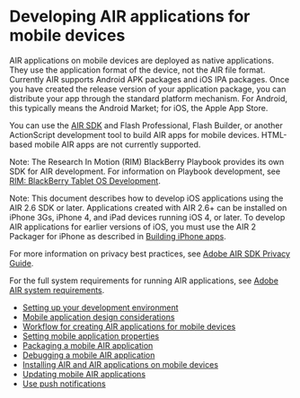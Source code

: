 # Developing AIR applications for mobile devices

AIR applications on mobile devices are deployed as native applications. They use
the application format of the device, not the AIR file format. Currently AIR
supports Android APK packages and iOS IPA packages. Once you have created the
release version of your application package, you can distribute your app through
the standard platform mechanism. For Android, this typically means the Android
Market; for iOS, the Apple App Store.

You can use the [AIR SDK](http://www.adobe.com/go/air) and Flash Professional,
Flash Builder, or another ActionScript development tool to build AIR apps for
mobile devices. HTML-based mobile AIR apps are not currently supported.

Note: The Research In Motion (RIM) BlackBerry Playbook provides its own SDK for
AIR development. For information on Playbook development, see
[RIM: BlackBerry Tablet OS Development](http://us.blackberry.com/developers/tablet/).

Note: This document describes how to develop iOS applications using the AIR 2.6
SDK or later. Applications created with AIR 2.6+ can be installed on iPhone 3Gs,
iPhone 4, and iPad devices running iOS 4, or later. To develop AIR applications
for earlier versions of iOS, you must use the AIR 2 Packager for iPhone as
described in
[Building iPhone apps](http://help.adobe.com/en_US/as3/iphone/index.html).

For more information on privacy best practices, see
[Adobe AIR SDK Privacy Guide](http://www.adobe.com/go/learn_air_developer_privacy).

For the full system requirements for running AIR applications, see
[Adobe AIR system requirements](http://www.adobe.com/products/air/systemreqs/).

- [Setting up your development environment](WS2d929364fa0b81371f0a344f12a2038d1f4-8000.html)
- [Mobile application design considerations](WSfffb011ac560372f82c4ee412b1275403b-8000.html)
- [Workflow for creating AIR applications for mobile devices](WS901d38e593cd1bac1e63e3d1295c1072d7-8000.html)
- [Setting mobile application properties](WSfffb011ac560372f-5d0f4f25128cc9cd0cb-7ffe.html)
- [Packaging a mobile AIR application](WSfffb011ac560372f-5d0f4f25128cc9cd0cb-7ffb.html)
- [Debugging a mobile AIR application](WSfffb011ac560372f-5d0f4f25128cc9cd0cb-7ffa.html)
- [Installing AIR and AIR applications on mobile devices](WSfffb011ac560372f-5d0f4f25128cc9cd0cb-7ff6.html)
- [Updating mobile AIR applications](WS901d38e593cd1bac-77bd3ea112e2c0a7ed0-8000.html)
- [Use push notifications](WSd6d4f896b3a8801b7be2f55d138e29d5e40-8000.html)
